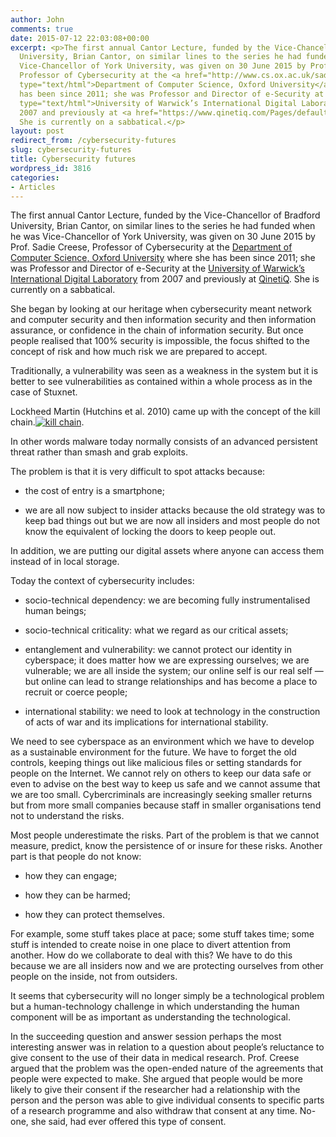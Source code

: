 ```yaml
---
author: John
comments: true
date: 2015-07-12 22:03:08+00:00
excerpt: <p>The first annual Cantor Lecture, funded by the Vice-Chancellor of Bradford
  University, Brian Cantor, on similar lines to the series he had funded when he was
  Vice-Chancellor of York University, was given on 30 June 2015 by Prof. Sadie Creese,
  Professor of Cybersecurity at the <a href="http://www.cs.ox.ac.uk/sadie.creese/"
  type="text/html">Department of Computer Science, Oxford University</a> where she
  has been since 2011; she was Professor and Director of e-Security at the <a href="http://www2.warwick.ac.uk/fac/sci/wmg/about/facilities/idl/"
  type="text/html">University of Warwick’s International Digital Laboratory</a> from
  2007 and previously at <a href="https://www.qinetiq.com/Pages/default.aspx" type="text/html">QinetiQ</a>.
  She is currently on a sabbatical.</p>
layout: post
redirect_from: /cybersecurity-futures
slug: cybersecurity-futures
title: Cybersecurity futures
wordpress_id: 3816
categories:
- Articles
---
```


The first annual Cantor Lecture, funded by the Vice-Chancellor of Bradford University, Brian Cantor, on similar lines to the series he had funded when he was Vice-Chancellor of York University, was given on 30 June 2015 by Prof. Sadie Creese, Professor of Cybersecurity at the [Department of Computer Science, Oxford University](http://www.cs.ox.ac.uk/sadie.creese/) where she has been since 2011; she was Professor and Director of e-Security at the [University of Warwick’s International Digital Laboratory](http://www2.warwick.ac.uk/fac/sci/wmg/about/facilities/idl/) from 2007 and previously at [QinetiQ](https://www.qinetiq.com/Pages/default.aspx). She is currently on a sabbatical.




She began by looking at our heritage when cybersecurity meant network and computer security and then information security and then information assurance, or confidence in the chain of information security. But once people realised that 100% security is impossible, the focus shifted to the concept of risk and how much risk we are prepared to accept.




Traditionally, a vulnerability was seen as a weakness in the system but it is better to see vulnerabilities as contained within a whole process as in the case of Stuxnet.




Lockheed Martin (Hutchins et al. 2010) came up with the concept of the kill chain.[![kill chain](http://www.bradlug.co.uk/wp-content/uploads/2015/07/LM_kill_chain-148x300.jpg)](http://www.bradlug.co.uk/cybersecurity-futures/lm_kill_chain/).




In other words malware today normally consists of an advanced persistent threat rather than smash and grab exploits.




The problem is that it is very difficult to spot attacks because:






  * the cost of entry is a smartphone;


  * we are all now subject to insider attacks because the old strategy was to keep bad things out but we are now all insiders and most people do not know the equivalent of locking the doors to keep people out.




In addition, we are putting our digital assets where anyone can access them instead of in local storage.




Today the context of cybersecurity includes:






  * socio-technical dependency: we are becoming fully instrumentalised human beings;


  * socio-technical criticality: what we regard as our critical assets;


  * entanglement and vulnerability: we cannot protect our identity in cyberspace; it does matter how we are expressing ourselves; we are vulnerable; we are all inside the system; our online self is our real self — but online can lead to strange relationships and has become a place to recruit or coerce people;


  * international stability: we need to look at technology in the construction of acts of war and its implications for international stability.




We need to see cyberspace as an environment which we have to develop as a sustainable environment for the future. We have to forget the old controls, keeping things out like malicious files or setting standards for people on the Internet. We cannot rely on others to keep our data safe or even to advise on the best way to keep us safe and we cannot assume that we are too small. Cybercriminals are increasingly seeking smaller returns but from more small companies because staff in smaller organisations tend not to understand the risks.




Most people underestimate the risks. Part of the problem is that we cannot measure, predict, know the persistence of or insure for these risks. Another part is that people do not know:






  * how they can engage;


  * how they can be harmed;


  * how they can protect themselves.




For example, some stuff takes place at pace; some stuff takes time; some stuff is intended to create noise in one place to divert attention from another. How do we collaborate to deal with this? We have to do this because we are all insiders now and we are protecting ourselves from other people on the inside, not from outsiders.




It seems that cybersecurity will no longer simply be a technological problem but a human-technology challenge in which understanding the human component will be as important as understanding the technological.




In the succeeding question and answer session perhaps the most interesting answer was in relation to a question about people’s reluctance to give consent to the use of their data in medical research. Prof. Creese argued that the problem was the open-ended nature of the agreements that people were expected to make. She argued that people would be more likely to give their consent if the researcher had a relationship with the person and the person was able to give individual consents to specific parts of a research programme and also withdraw that consent at any time. No-one, she said, had ever offered this type of consent.
